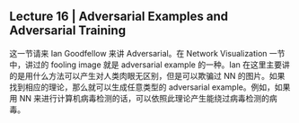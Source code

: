 Lecture 16 | Adversarial Examples and Adversarial Training
---
这一节请来 Ian Goodfellow 来讲 Adversarial。在 Network Visualization 一节中，讲过的 fooling image 就是 adversarial example 的一种。Ian 在这里主要讲的是用什么方法可以产生对人类肉眼无区别，但是可以欺骗过 NN 的图片。如果找到相应的理论，那么就可以生成任意类型的 adversarial example。例如，如果用 NN 来进行计算机病毒检测的话，可以依照此理论产生能绕过病毒检测的病毒。
